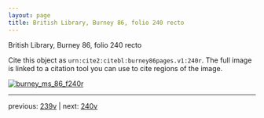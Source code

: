 ```yaml
---
layout: page
title: British Library, Burney 86, folio 240 recto
---
```


British Library, Burney 86, folio 240 recto

Cite this object as `urn:cite2:citebl:burney86pages.v1:240r`.  The full image is linked to a citation tool you can use to cite regions of the image.

[![burney_ms_86_f240r](http://www.homermultitext.org/iipsrv?IIIF=/project/homer/pyramidal/deepzoom/citebl/burney86imgs/v1/burney_ms_86_f240r.tif/full/800,/0/default.jpg)](http://www.homermultitext.org/ict2/?urn=urn:cite2:citebl:burney86imgs.v1:burney_ms_86_f240r) 

---

previous:  [239v](../239v/) | next: [240v](../240v/)